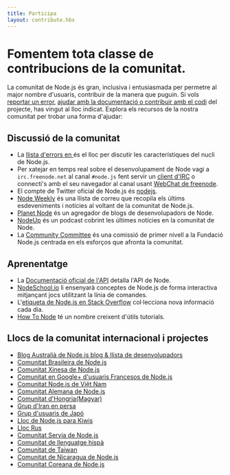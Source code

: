 ```yaml
---
title: Participa
layout: contribute.hbs
---
```


# Fomentem tota classe de contribucions de la comunitat.

La comunitat de Node.js és gran, inclusiva i entusiasmada per permetre al major nombre d'usuaris,
contribuir de la manera que puguin. Si vols [reportar un error](https://github.com/nodejs/node/issues),
[ajudar amb la documentació o contribuir amb el codi](/en/get-involved/contribute/) del projecte, has vingut al lloc indicat. Explora els recursos de la nostra comunitat per trobar una forma d'ajudar:


## Discussió de la comunitat

- La [llista d'errors en ](https://github.com/nodejs/node/issues) és el lloc per discutir les característiques del nucli de Node.js.
- Per xatejar en temps real sobre el desenvolupament de Node vagi a `irc.freenode.net` al canal `#node.js` fent servir un [client d'IRC](http://es.wikipedia.org/wiki/Anexo:Clientes_IRC) o connecti's amb el seu navegador al canal usant [WebChat de freenode](http://webchat.freenode.net/?channels=node.js).
- El compte de Twitter oficial de Node.js és  [nodejs](https://twitter.com/nodejs).
- [Node Weekly](http://nodeweekly.com) és una llista de correu que recopila els últims esdeveniments i notícies al voltant de la comunitat de Node.js.
- [Planet Node](http://planetnodejs.com) és un agregador de blogs de desenvolupadors de Node.
- [NodeUp](http://nodeup.com) és un podcast cobrint les últimes notícies en la comunitat de Node.
- La [Community Committee](https://github.com/nodejs/community-committee) és una comissió de primer nivell a la Fundació Node.js centrada en els esforços que afronta la comunitat.


## Aprenentatge

- La [Documentació oficial de l'API](/api) detalla l'API de Node.
- [NodeSchool.io](http://nodeschool.io) li ensenyarà conceptes de Node.js de forma interactiva mitjançant jocs utilitzant la línia de comandes.
- L'[etiqueta de Node.js en Stack Overflow](http://stackoverflow.com/questions/tagged/node.js) col·lecciona nova informació cada dia.
- [How To Node](http://howtonode.org/) té un nombre creixent d'útils tutorials.


## Llocs de la comunitat internacional i projectes

- [Blog Australià de Node.js blog &amp; llista de desenvolupadors](http://nodejs.org.au/)
- [Comunitat Brasileira de Node.js](http://www.nodebr.com/)
- [Comunitat Xinesa de Node.js](http://cnodejs.org)
- [Comunitat en Google+ d'usuaris Francesos de Node.js](https://plus.google.com/communities/113346206415381691435)
- [Comunitat Node.js de Việt Nam](http://nodejs.vn)
- [Comunitat Alemana de Node.js](http://nodecode.de)
- [Comunitat d'Hongria(Magyar)](http://nodehun.blogspot.com/)
- [Grup d'Iran en persa](http://nodejs.ir)
- [Grup d'usuaris de Japó](http://nodejs.jp/)
- [Lloc de Node.js para Kiwis](http://nodejs.geek.nz/)
- [Lloc Rus](http://node-center.ru/)
- [Comunitat Servia de Node.js](http://nodejs.rs/)
- [Comunitat de llenguatge hispà](http://nodehispano.com)
- [Comunitat de Taiwan](http://nodejs.tw)
- [Comunitat de Nicaragua de Node.js](http://nodenica.com/)
- [Comunitat Coreana de Node.js](http://nodejs.github.io/nodejs-ko/)
